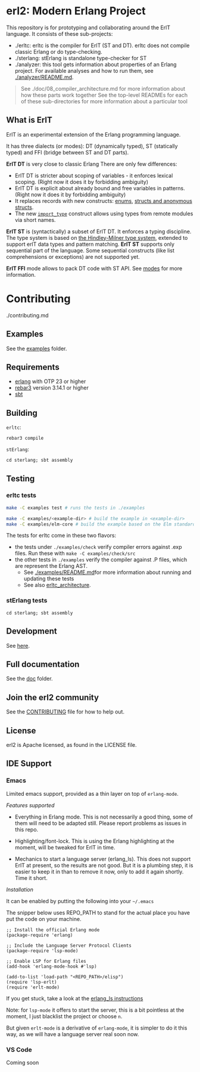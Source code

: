 # erl2: Modern Erlang Project

This repository is for prototyping and collaborating around the ErlT language. It consists of these sub-projects:
- ./erltc: erltc is the compiler for ErlT (ST and DT). erltc does not compile classic Erlang or do type-checking.
- ./sterlang: stErlang is standalone type-checker for ST
- ./analyzer:  this tool gets information about properties of an Erlang project. For available analyses and how to run them, see [./analyzer/README.md](./analyzer/README.md).

> See ./doc/08_compiler_architecture.md for more information about how these parts work together
> See the top-level READMEs for each of these sub-directories for more information about a particular tool

## What is ErlT

ErlT is an experimental extension of the Erlang programming language.

It has three dialects (or modes): DT (dynamically typed), ST (statically typed)
and FFI (bridge between ST and DT parts).

**ErlT DT** is very close to classic Erlang
There are only few differences:

* ErlT DT is stricter about scoping of variables - it enforces lexical scoping.
  (Right now it does it by forbidding ambiguity)
* ErlT DT is explicit about already bound and free variables in patterns.
  (Right now it does it by forbidding ambiguity)
* It replaces records with new constructs: [enums](./doc/04_enums.md), [structs and anonymous structs](./doc/05_structs.md).
* The new [`import_type`](07_import_type.md) construct allows using types from
  remote modules via short names.

**ErlT ST** is (syntactically) a subset of ErlT DT. It enforces a typing
discipline. The type system is based on [the Hindley-Milner type
system](https://en.wikipedia.org/wiki/Hindley%E2%80%93Milner_type_system), extended to support erlT data types and pattern matching.
**ErlT ST** supports only sequential part of the language. Some sequential
constructs (like list comprehensions or exceptions) are not supported yet.

**ErlT FFI** mode allows to pack DT code with ST API. See [modes](./doc/03_modes.md) for more information.

# Contributing

./contributing.md

## Examples

See the [examples](examples/) folder.

## Requirements

- [erlang](https://www.erlang.org/) with OTP 23 or higher
- [rebar3](https://www.rebar3.org/) version 3.14.1 or higher
- [sbt](https://www.scala-sbt.org/)

## Building

`erltc`:

```
rebar3 compile
```

`stErlang`:

```
cd sterlang; sbt assembly
```

## Testing

### erltc tests

``` sh
make -C examples test # runs the tests in ./examples

make -C examples/<example-dir> # build the example in <example-dir>
make -C examples/elm-core # build the example based on the Elm standard library
```

The tests for erltc come in these two flavors:
- the tests under `./examples/check` verify compiler errors against .exp files. Run these with `make -C examples/check/src`
- the other tests in `./examples` verify the compiler against .P files, which are represent the Erlang AST.
    - See [./examples/README.md]( ./examples/README.md )for more information about running and updating these tests
    - See also [erltc_architecture](./doc/08_compiler_architecture.md).


### stErlang tests

    cd sterlang; sbt assembly

## Development

See [here](doc/01_intro.md#development).

## Full documentation

See the [doc](doc) folder.

## Join the erl2 community

See the [CONTRIBUTING](CONTRIBUTING.md) file for how to help out.

## License

erl2 is Apache licensed, as found in the LICENSE file.

## IDE Support

### Emacs

Limited emacs support, provided as a thin layer on top of
`erlang-mode`.

*Features supported*

- Everything in Erlang mode.  This is not necessarily a good thing,
  some of them will need to be adapted still.  Please report problems
  as issues in this repo.

- Highlighting/font-lock. This is using the Erlang highlighting at the
  moment, will be tweaked for ErlT in time.

- Mechanics to start a language server (erlang_ls). This does not
  support ErlT at present, so the results are not good.  But it is a
  plumbing step, it is easier to keep it in than to remove it now,
  only to add it again shortly.  Time it short.

*Installation*

It can be enabled by putting the following into your `~/.emacs`

The snipper below uses REPO_PATH to stand for the actual place you
have put the code on your machine.

```elisp
;; Install the official Erlang mode
(package-require 'erlang)

;; Include the Language Server Protocol Clients
(package-require 'lsp-mode)

;; Enable LSP for Erlang files
(add-hook 'erlang-mode-hook #'lsp)

(add-to-list 'load-path "<REPO_PATH>/elisp")
(require 'lsp-erlt)
(require 'erlt-mode)
```

If you get stuck, take a look at the [erlang_ls instructions](https://erlang-ls.github.io/editors/emacs/)

Note: for `lsp-mode` it offers to start the server, this is a bit
pointless at the moment, I just blacklist the project or choose `n`.

But given `erlt-mode` is a derivative of `erlang-mode`, it is simpler
to do it this way, as we will have a language server real soon now.

### VS Code

Coming soon
